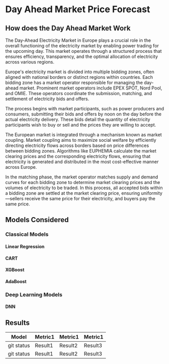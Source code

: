 # Day Ahead Market Price Forecast

## How does the Day Ahead Market Work

The Day-Ahead Electricity Market in Europe plays a crucial role in the overall functioning of the electricity market by enabling power trading for the upcoming day. This market operates through a structured process that ensures efficiency, transparency, and the optimal allocation of electricity across various regions.

Europe's electricity market is divided into multiple bidding zones, often aligned with national borders or distinct regions within countries. Each bidding zone has a market operator responsible for managing the day-ahead market. Prominent market operators include EPEX SPOT, Nord Pool, and OMIE. These operators coordinate the submission, matching, and settlement of electricity bids and offers.

The process begins with market participants, such as power producers and consumers, submitting their bids and offers by noon on the day before the actual electricity delivery. These bids detail the quantity of electricity participants wish to buy or sell and the prices they are willing to accept.

The European market is integrated through a mechanism known as market coupling. Market coupling aims to maximize social welfare by efficiently directing electricity flows across borders based on price differences between bidding zones. Algorithms like EUPHEMIA calculate the market clearing prices and the corresponding electricity flows, ensuring that electricity is generated and distributed in the most cost-effective manner across Europe.

In the matching phase, the market operator matches supply and demand curves for each bidding zone to determine market clearing prices and the volumes of electricity to be traded. In this process, all accepted bids within a bidding zone are settled at the market clearing price, ensuring uniformity—sellers receive the same price for their electricity, and buyers pay the same price.


## Models Considered

### Classical Models

#### Linear Regression
#### CART
#### XGBoost
#### AdaBoost

### Deep Learning Models
#### DNN

## Results
| Model | Metric1 | Metric1 | Metric1 |
| --- | --- | --- | --- |
| git status | Result1 | Result2 | Result3 |
| git status | Result1 | Result2 | Result3 |
  
